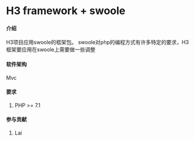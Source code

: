 # H3 framework + swoole

#### 介绍
H3项目应用swoole的框架包。
swoole对php的编程方式有许多特定的要求，H3框架要应用在swoole上需要做一些调整

#### 软件架构
Mvc


#### 要求

1.  PHP >= 7.1


#### 参与贡献

1.  Lai

